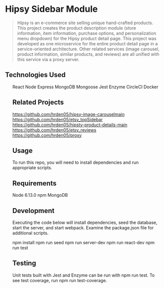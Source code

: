 # Hipsy Sidebar Module

> Hipsy is an e-commerce site selling unique hand-crafted products. This project creates the product description module (store information, item information, purchase options, and personalization menu dropdown) for the Hipsy product detail page. This project was developed as one microservice for the entire product detail page in a service-oriented architecture. Other related services (image carousel, product information, similar products, and reviews) are all unified with this service via a proxy server.

## Technologies Used
<ul>React
Node
Express
MongoDB
Mongoose
Jest
Enzyme
CircleCI
Docker

## Related Projects
https://github.com/hrden05/hipsy-image-carouselmain
https://github.com/hrden05/etsy_topSidebar
https://github.com/hrden05/hipsty-product-details-main
https://github.com/hrden05/etsy_reviews
https://github.com/hrden05/proxy

## Usage
To run this repo, you will need to install dependencies and run appropriate scripts.

## Requirements
Node 6.13.0
npm
MongoDB

## Development
Executing the code below will install dependencies, seed the database, start the server, and start webpack. Examine the package.json file for additional scripts.

npm install
npm run seed
npm run server-dev
npm run react-dev
npm run test

## Testing
Unit tests built with Jest and Enzyme can be run with npm run test. To see test coverage, run npm run test-coverage.
